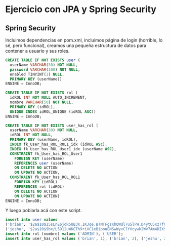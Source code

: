# Ejercicio con JPA y Spring Security

## Spring Security
Incluimos dependencias en pom.xml, incluimos página de login 
(horrible, lo sé, pero funcional), creamos una pequeña estructura
de datos para contener a usuario y sus roles.


```sql
CREATE TABLE IF NOT EXISTS user (
  userName VARCHAR(30) NOT NULL,
  password VARCHAR(100) NOT NULL,
  enabled TINYINT(1) NULL,
  PRIMARY KEY (userName))
ENGINE = InnoDB;

CREATE TABLE IF NOT EXISTS rol (
  idROL INT NOT NULL AUTO_INCREMENT,
  nombre VARCHAR(50) NOT NULL,
  PRIMARY KEY (idROL),
  UNIQUE INDEX idROL_UNIQUE (idROL ASC))
ENGINE = InnoDB;

CREATE TABLE IF NOT EXISTS user_has_rol (
  userName VARCHAR(30) NOT NULL,
  idROL INT NOT NULL,
  PRIMARY KEY (userName, idROL),
  INDEX fk_User_has_ROL_ROL1_idx (idROL ASC),
  INDEX fk_User_has_ROL_User1_idx (userName ASC),
  CONSTRAINT fk_User_has_ROL_User1
    FOREIGN KEY (userName)
    REFERENCES user (userName)
    ON DELETE NO ACTION
    ON UPDATE NO ACTION,
  CONSTRAINT fk_User_has_ROL_ROL1
    FOREIGN KEY (idROL)
    REFERENCES rol (idROL)
    ON DELETE NO ACTION
    ON UPDATE NO ACTION)
ENGINE = InnoDB;
```

Y luego poblarla acá con este script.

```sql
insert into user values
('brian', '$2a$10$I5sLnE6jdR5UB3K.IKJqe.BTNTFgzKhQWQl7uSlPH.D4ytU5Kz7fO', true),
('jeshu', '$2a$10$9bx/L5912uWKCTh9riXC1eBipouENSwWyvClYVcywk2Wv7Am4DIXS', true);
insert into rol (nombre) values ('ADMIN'), ('USER');
insert into user_has_rol values ('brian', 1), ('brian', 2), ('jeshu', 2);
```
